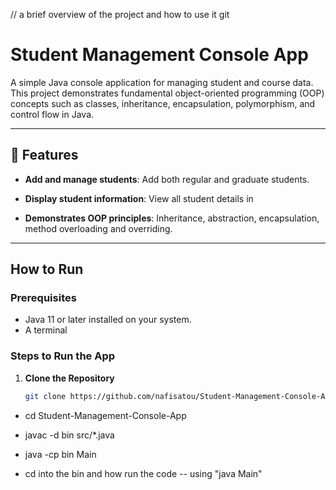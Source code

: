 // a brief overview of the project and how to use it git 

# Student Management Console App

A simple Java console application for managing student and course data. This project demonstrates fundamental object-oriented programming (OOP) concepts such as classes, inheritance, encapsulation, polymorphism, and control flow in Java.

---

## 🧠 Features

- **Add and manage students**: Add both regular and graduate students.

- **Display student information**: View all student details in 

- **Demonstrates OOP principles**: Inheritance, abstraction, encapsulation, method overloading and overriding.

---

##  How to Run

### Prerequisites

- Java 11 or later installed on your system.
- A terminal 

### Steps to Run the App

1. **Clone the Repository**

   ```bash
   git clone https://github.com/nafisatou/Student-Management-Console-App.git

  - cd Student-Management-Console-App

  - javac -d bin src/*.java

  - java -cp bin Main

  - cd into the bin and how run the code -- using "java Main"



